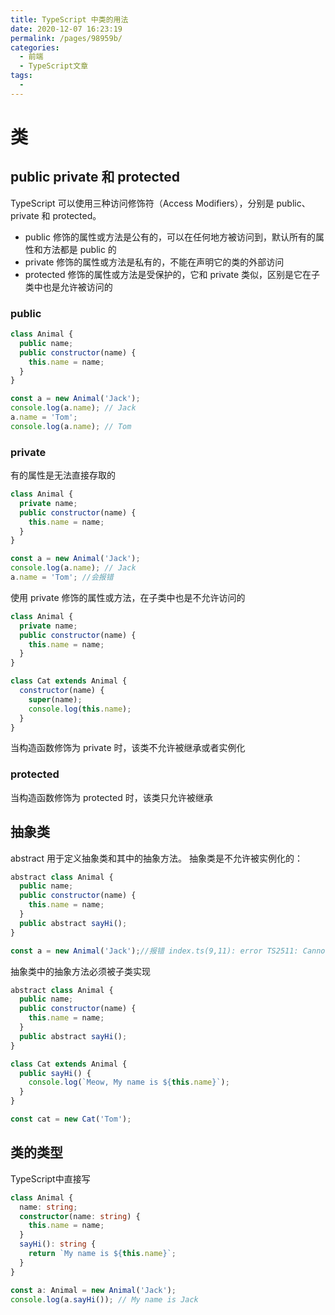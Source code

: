 ```yaml
---
title: TypeScript 中类的用法
date: 2020-12-07 16:23:19
permalink: /pages/98959b/
categories:
  - 前端
  - TypeScript文章
tags:
  - 
---
```

# 类
## public private 和 protected
TypeScript 可以使用三种访问修饰符（Access Modifiers），分别是 public、private 和 protected。

+ public 修饰的属性或方法是公有的，可以在任何地方被访问到，默认所有的属性和方法都是 public 的
+ private 修饰的属性或方法是私有的，不能在声明它的类的外部访问
+ protected 修饰的属性或方法是受保护的，它和 private 类似，区别是它在子类中也是允许被访问的
### public
```JavaScript
class Animal {
  public name;
  public constructor(name) {
    this.name = name;
  }
}

const a = new Animal('Jack');
console.log(a.name); // Jack
a.name = 'Tom';
console.log(a.name); // Tom

```
### private
有的属性是无法直接存取的 
```JavaScript
class Animal {
  private name;
  public constructor(name) {
    this.name = name;
  }
} 

const a = new Animal('Jack');
console.log(a.name); // Jack
a.name = 'Tom'; //会报错
```
使用 private 修饰的属性或方法，在子类中也是不允许访问的

```JavaScript
class Animal {
  private name;
  public constructor(name) {
    this.name = name;
  }
}

class Cat extends Animal {
  constructor(name) {
    super(name);
    console.log(this.name);
  }
}
```
当构造函数修饰为 private 时，该类不允许被继承或者实例化
### protected
当构造函数修饰为 protected 时，该类只允许被继承

## 抽象类 
abstract 用于定义抽象类和其中的抽象方法。
抽象类是不允许被实例化的：
```JavaScript 
abstract class Animal {
  public name;
  public constructor(name) {
    this.name = name;
  }
  public abstract sayHi();
}

const a = new Animal('Jack');//报错 index.ts(9,11): error TS2511: Cannot create an instance of the abstract class 'Animal'.

```
抽象类中的抽象方法必须被子类实现
```JavaScript
abstract class Animal {
  public name;
  public constructor(name) {
    this.name = name;
  }
  public abstract sayHi();
}

class Cat extends Animal {
  public sayHi() {
    console.log(`Meow, My name is ${this.name}`);
  }
}

const cat = new Cat('Tom');
```
## 类的类型
TypeScript中直接写
```TypeScript 
class Animal {
  name: string;
  constructor(name: string) {
    this.name = name;
  }
  sayHi(): string {
    return `My name is ${this.name}`;
  }
}

const a: Animal = new Animal('Jack');
console.log(a.sayHi()); // My name is Jack
```
